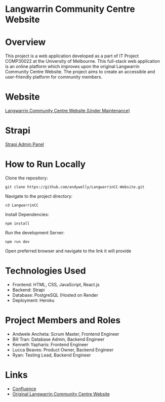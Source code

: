 # Langwarrin Community Centre Website

# Overview
This project is a web application developed as a part of IT Project COMP30022 at the University of Melbourne. This full-stack web application is an online platform which improves upon the original Langwarrin Community Centre Website. The project aims to create an accessible and user-friendly platform for community members.

# Website
[Langwarrin Community Centre Website (Under Maintenance)](https://langwarrin-cc-website-3efcfff29c9c.herokuapp.com/)

# Strapi
[Strapi Admin Panel](https://langwarrin-cc-9afcbaa709d4.herokuapp.com/admin)

# How to Run Locally
Clone the repository:
```
git clone https://github.com/andywelly/LangwarrinCC-Website.git
```
Navigate to the project directory:
```
cd LangwarrinCC
```
Install Dependencies:
```
npm install
```
Run the development Server:
```
npm run dev
```
Open preferred browser and navigate to the link it will provide

# Technologies Used
- Frontend: HTML, CSS, JavaScript, React.js
- Backend: Strapi
- Database: PostgreSQL (Hosted on Render
- Deployment: Heroku

# Project Members and Roles
- Andwele Ancheta: Scrum Master, Frontend Engineer
- Bill Tran: Database Admin, Backend Engineer
- Kenneth Yapharis: Frontend Engineer
- Lucca Beaves: Product Owner, Backend Engineer
- Ryan: Testing Lead, Backend Engineer


# Links
- [Confluence](https://it-project-langwarrin.atlassian.net/wiki/spaces/SD/overview)
- [Original Langwarrin Community Centre Website](https://www.langwarrincc.org.au/)
